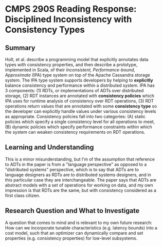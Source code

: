 # CMPS 290S Reading Response: Disciplined Inconsistency with Consistency Types

## Summary
Holt, et al. describe a programming model that explicitly annotates data types with consistency properties, and then describe a prototype, implemented in Scala, of their *Inconsistent, Performance-bound, Approximate* (IPA) type system on top of the Apache Cassandra storage system. The IPA type system supports developers by helping to **explicitly** balance consistency and performance within a distributed system. IPA has 3 components: (1) RDTs, or implementations of ADTs over distributed storage, (2) RDT instances are annotated with **consistency policies** which IPA uses for runtime analysis of consistency over RDT operations, (3) RDT operations return values that are annotated with some **consistency type** so the developer can explicitly handle values under various consistency levels as appropriate. Consistency policies fall into two categories: (A) static policies which specify a single consistency level for all operations to meet, (B) dynamic policies which specify performance constraints within which the system can weaken consistency requirements on RDT operations.

## Learning and Understanding
This is a minor misunderstanding, but I'm of the assumption that reference to ADTs in the paper is from a "language perspective" as opposed to a "distributed systems" perspective, which is to say that ADTs are to language designers as RDTs are to distributed systems designers, and in this particular case they are interchangeable. The paper says that ADTs are abstract models with a set of operations for working on data, and my own impression is that RDTs are the same, but with consistency considered as a first class citizen.


## Research Question and What to Investigate
A question that comes to mind and is relevant to my own future research: How can we incorporate tunable characteristics (e.g. latency bounds) into a cost model, such that an optimizer can dynamically compare and set properties (e.g. consistency properties) for low-level subsystems.
